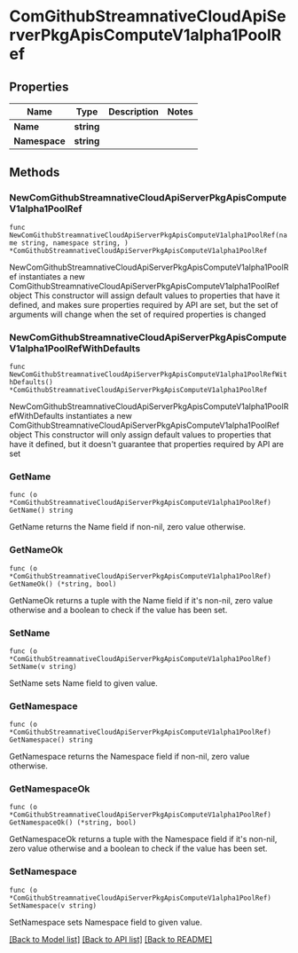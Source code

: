 # ComGithubStreamnativeCloudApiServerPkgApisComputeV1alpha1PoolRef

## Properties

Name | Type | Description | Notes
------------ | ------------- | ------------- | -------------
**Name** | **string** |  | 
**Namespace** | **string** |  | 

## Methods

### NewComGithubStreamnativeCloudApiServerPkgApisComputeV1alpha1PoolRef

`func NewComGithubStreamnativeCloudApiServerPkgApisComputeV1alpha1PoolRef(name string, namespace string, ) *ComGithubStreamnativeCloudApiServerPkgApisComputeV1alpha1PoolRef`

NewComGithubStreamnativeCloudApiServerPkgApisComputeV1alpha1PoolRef instantiates a new ComGithubStreamnativeCloudApiServerPkgApisComputeV1alpha1PoolRef object
This constructor will assign default values to properties that have it defined,
and makes sure properties required by API are set, but the set of arguments
will change when the set of required properties is changed

### NewComGithubStreamnativeCloudApiServerPkgApisComputeV1alpha1PoolRefWithDefaults

`func NewComGithubStreamnativeCloudApiServerPkgApisComputeV1alpha1PoolRefWithDefaults() *ComGithubStreamnativeCloudApiServerPkgApisComputeV1alpha1PoolRef`

NewComGithubStreamnativeCloudApiServerPkgApisComputeV1alpha1PoolRefWithDefaults instantiates a new ComGithubStreamnativeCloudApiServerPkgApisComputeV1alpha1PoolRef object
This constructor will only assign default values to properties that have it defined,
but it doesn't guarantee that properties required by API are set

### GetName

`func (o *ComGithubStreamnativeCloudApiServerPkgApisComputeV1alpha1PoolRef) GetName() string`

GetName returns the Name field if non-nil, zero value otherwise.

### GetNameOk

`func (o *ComGithubStreamnativeCloudApiServerPkgApisComputeV1alpha1PoolRef) GetNameOk() (*string, bool)`

GetNameOk returns a tuple with the Name field if it's non-nil, zero value otherwise
and a boolean to check if the value has been set.

### SetName

`func (o *ComGithubStreamnativeCloudApiServerPkgApisComputeV1alpha1PoolRef) SetName(v string)`

SetName sets Name field to given value.


### GetNamespace

`func (o *ComGithubStreamnativeCloudApiServerPkgApisComputeV1alpha1PoolRef) GetNamespace() string`

GetNamespace returns the Namespace field if non-nil, zero value otherwise.

### GetNamespaceOk

`func (o *ComGithubStreamnativeCloudApiServerPkgApisComputeV1alpha1PoolRef) GetNamespaceOk() (*string, bool)`

GetNamespaceOk returns a tuple with the Namespace field if it's non-nil, zero value otherwise
and a boolean to check if the value has been set.

### SetNamespace

`func (o *ComGithubStreamnativeCloudApiServerPkgApisComputeV1alpha1PoolRef) SetNamespace(v string)`

SetNamespace sets Namespace field to given value.



[[Back to Model list]](../README.md#documentation-for-models) [[Back to API list]](../README.md#documentation-for-api-endpoints) [[Back to README]](../README.md)


